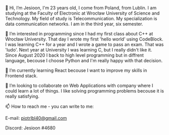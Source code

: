 👋 Hi, I’m Jesioon, I'm 23 years old, I come from Poland, from Lublin. I am studying at the Faculty of Electronic at Wrocław University of Science and Technology. My field of study is Telecommunication. My specialization is data communication networks. I am in the third year, six semester.

👀 I’m interested in programming since I had my first class about C++ at Wrocław University. That day I wrote my first 'hello world' using CodeBlock. I was learning C++ for a year and I wrote a game to pass an exam. That was 'ludo'. Next year at University I was learning C, but I really didn't like it. Since August 2020 I back to high level programming but in diffrent language, becouse I choose Python and I'm really happy with that decision.

🌱 I’m currently learning React becouse I want to improve my skills in Frontend stack. 

💞️ I’m looking to collaborate on Web Applications with company where I could learn a lot of things. I like solving programming problems becouse it is really satisfying.

📫 How to reach me - you can write to me:

 E-mail: piotrlbl40@gmail.com

 Discord: Jesioon #4680

